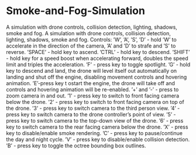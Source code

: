 # Smoke-and-Fog-Simulation
A simulation with drone controls, collision detection, lighting, shadows, smoke and fog.
A simulation with drone controls, collision detection, lighting, shadows, smoke and fog. Controls: ’W’, ’A’, ’S’, ’D’ - hold ’W’ to accelerate in the direction of the camera, ’A’ and ’D’ to strafe and ’S’ to reverse. ’SPACE’ - hold key to ascend. ’CTRL’ - hold key to descend. ’SHIFT’ - hold key for a speed boost when accelerating forward, doubles the speed limit and triples the acceleration. ’F’ - press key to toggle spotlight. ’G’ - hold key to descend and land, the drone will level itself out automatically on landing and shut off the engine, disabling movement controls and hovering animation. ’E’-press key t ostart the engine, the drone will take off and controls and hovering animation will be re-enabled. ’+’ and ’-’ - press to zoom camera in and out. ’1’ - press key to switch to front facing camera below the drone. ’2’ - press key to switch to front facing camera on top of the drone. ’3’ - press key to switch camera to the third person view. ’4’ - press key to switch camera to the drone controller’s point of view. ’5’ - press key to switch camera to the top-down view of the drone. ’6’ - press key to switch camera to the rear facing camera below the drone. ’X’ - press key to disable/enable smoke rendering. ’C’ - press key to pause/continue the day and night cycle. ’V’ - press key to disable/enable collision detection. ’B’ - press key to toggle the octree bounding box outlines.
